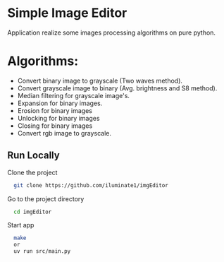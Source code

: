 # Simple Image Editor
Application realize some images processing algorithms on pure python.

# Algorithms: 
- Convert binary image to grayscale (Two waves method).
 - Convert grayscale image to binary (Avg. brightness and S8 method).
 - Median filtering for grayscale image's.
 - Expansion for binary images.
 - Erosion for binary images
 - Unlocking for binary images
 - Closing for binary images
 - Convert rgb image to grayscale.

## Run Locally

Clone the project

```bash
  git clone https://github.com/iluminate1/imgEditor
```

Go to the project directory

```bash
  cd imgEditor
```


Start app

```bash
  make 
  or
  uv run src/main.py
```


